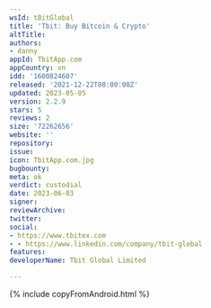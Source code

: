 ```yaml
---
wsId: tBitGlobal
title: 'Tbit: Buy Bitcoin & Crypto'
altTitle: 
authors:
- danny 
appId: TbitApp.com
appCountry: vn
idd: '1600824607'
released: '2021-12-22T08:00:00Z'
updated: 2023-05-05
version: 2.2.9
stars: 5
reviews: 2
size: '72262656'
website: ''
repository: 
issue: 
icon: TbitApp.com.jpg
bugbounty: 
meta: ok
verdict: custodial
date: 2023-06-03
signer: 
reviewArchive: 
twitter: 
social:
- https://www.tbitex.com
- - https://www.linkedin.com/company/tbit-global
features: 
developerName: Tbit Global Limited

---
```


{% include copyFromAndroid.html %}
